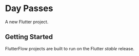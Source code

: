 # Day Passes

A new Flutter project.

## Getting Started

FlutterFlow projects are built to run on the Flutter _stable_ release.
